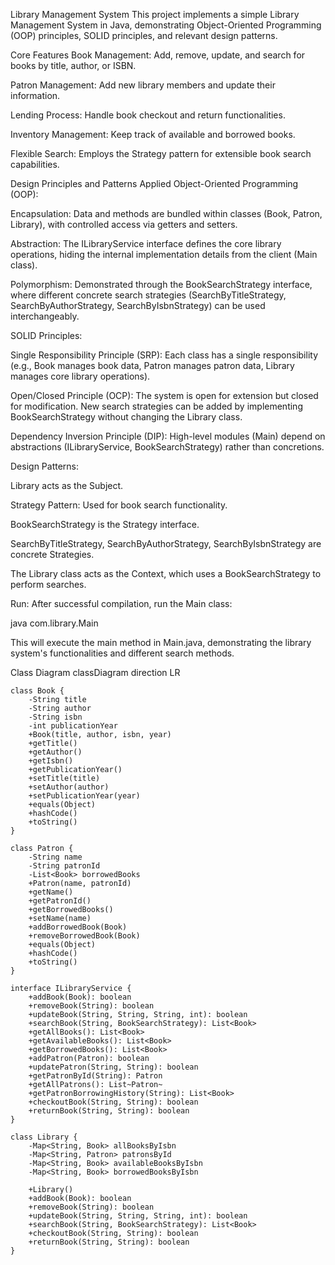 Library Management System
This project implements a simple Library Management System in Java, demonstrating Object-Oriented Programming (OOP) principles, SOLID principles, and relevant design patterns.

Core Features
Book Management: Add, remove, update, and search for books by title, author, or ISBN.

Patron Management: Add new library members and update their information.

Lending Process: Handle book checkout and return functionalities.

Inventory Management: Keep track of available and borrowed books.

Flexible Search: Employs the Strategy pattern for extensible book search capabilities.

Design Principles and Patterns Applied
Object-Oriented Programming (OOP):

Encapsulation: Data and methods are bundled within classes (Book, Patron, Library), with controlled access via getters and setters.

Abstraction: The ILibraryService interface defines the core library operations, hiding the internal implementation details from the client (Main class).

Polymorphism: Demonstrated through the BookSearchStrategy interface, where different concrete search strategies (SearchByTitleStrategy, SearchByAuthorStrategy, SearchByIsbnStrategy) can be used interchangeably.

SOLID Principles:

Single Responsibility Principle (SRP): Each class has a single responsibility (e.g., Book manages book data, Patron manages patron data, Library manages core library operations).

Open/Closed Principle (OCP): The system is open for extension but closed for modification. New search strategies can be added by implementing BookSearchStrategy without changing the Library class.

Dependency Inversion Principle (DIP): High-level modules (Main) depend on abstractions (ILibraryService, BookSearchStrategy) rather than concretions.

Design Patterns:

Library acts as the Subject.

Strategy Pattern: Used for book search functionality.

BookSearchStrategy is the Strategy interface.

SearchByTitleStrategy, SearchByAuthorStrategy, SearchByIsbnStrategy are concrete Strategies.

The Library class acts as the Context, which uses a BookSearchStrategy to perform searches.

Run:
After successful compilation, run the Main class:

java com.library.Main

This will execute the main method in Main.java, demonstrating the library system's functionalities and different search methods.

Class Diagram
classDiagram
    direction LR

    class Book {
        -String title
        -String author
        -String isbn
        -int publicationYear
        +Book(title, author, isbn, year)
        +getTitle()
        +getAuthor()
        +getIsbn()
        +getPublicationYear()
        +setTitle(title)
        +setAuthor(author)
        +setPublicationYear(year)
        +equals(Object)
        +hashCode()
        +toString()
    }

    class Patron {
        -String name
        -String patronId
        -List<Book> borrowedBooks
        +Patron(name, patronId)
        +getName()
        +getPatronId()
        +getBorrowedBooks()
        +setName(name)
        +addBorrowedBook(Book)
        +removeBorrowedBook(Book)
        +equals(Object)
        +hashCode()
        +toString()
    }

    interface ILibraryService {
        +addBook(Book): boolean
        +removeBook(String): boolean
        +updateBook(String, String, String, int): boolean
        +searchBook(String, BookSearchStrategy): List<Book>
        +getAllBooks(): List<Book>
        +getAvailableBooks(): List<Book>
        +getBorrowedBooks(): List<Book>
        +addPatron(Patron): boolean
        +updatePatron(String, String): boolean
        +getPatronById(String): Patron
        +getAllPatrons(): List~Patron~
        +getPatronBorrowingHistory(String): List<Book>
        +checkoutBook(String, String): boolean
        +returnBook(String, String): boolean
    }

    class Library {
        -Map<String, Book> allBooksByIsbn
        -Map<String, Patron> patronsById
        -Map<String, Book> availableBooksByIsbn
        -Map<String, Book> borrowedBooksByIsbn

        +Library()
        +addBook(Book): boolean
        +removeBook(String): boolean
        +updateBook(String, String, String, int): boolean
        +searchBook(String, BookSearchStrategy): List<Book>
        +checkoutBook(String, String): boolean
        +returnBook(String, String): boolean
    }
